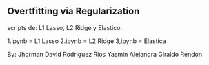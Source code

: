 ## Overtfitting via Regularization
scripts de: L1 Lasso, L2 Ridge y Elastico.

1.ipynb = L1 Lasso
2.ipynb = L2 Ridge
3,ipynb = Elastica

By: Jhorman David Rodriguez Rios
    Yasmin Alejandra Giraldo Rendon
